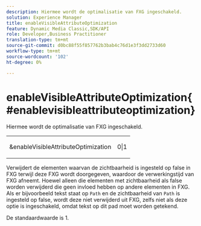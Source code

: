 ```yaml
---
description: Hiermee wordt de optimalisatie van FXG ingeschakeld.
solution: Experience Manager
title: enableVisibleAttributeOptimization
feature: Dynamic Media Classic,SDK/API
role: Developer,Business Practitioner
translation-type: tm+mt
source-git-commit: d0bc88f55f857762b3bab4c76d1e3f3dd2733d60
workflow-type: tm+mt
source-wordcount: '102'
ht-degree: 0%

---
```



# enableVisibleAttributeOptimization{#enablevisibleattributeoptimization}

Hiermee wordt de optimalisatie van FXG ingeschakeld.

<table id="simpletable_FDE0D8786BC747AF87A336452500E695"> 
 <tr class="strow"> 
  <td class="stentry"> <p><span class="codeph"> &amp;enableVisibleAttributeOptimization</span> </p> </td> 
  <td class="stentry"> <p>0|1 </p></td> 
 </tr> 
</table>

Verwijdert de elementen waarvan de zichtbaarheid is ingesteld op false in FXG terwijl deze FXG wordt doorgegeven, waardoor de verwerkingstijd van FXG afneemt. Hoewel alleen die elementen met zichtbaarheid als false worden verwijderd die geen invloed hebben op andere elementen in FXG. Als er bijvoorbeeld tekst staat op `Path` en de zichtbaarheid van `Path` is ingesteld op false, wordt deze niet verwijderd uit FXG, zelfs niet als deze optie is ingeschakeld, omdat tekst op dit pad moet worden getekend.

De standaardwaarde is 1.
